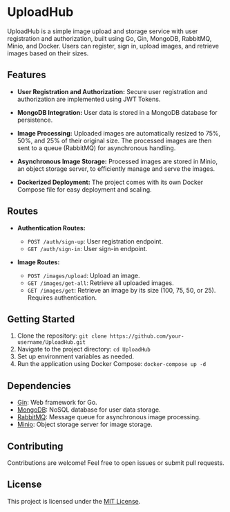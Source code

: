# UploadHub

UploadHub is a simple image upload and storage service with user registration and authorization, built using Go, Gin, MongoDB, RabbitMQ, Minio, and Docker. Users can register, sign in, upload images, and retrieve images based on their sizes.

## Features

- **User Registration and Authorization:** Secure user registration and authorization are implemented using JWT Tokens.

- **MongoDB Integration:** User data is stored in a MongoDB database for persistence.

- **Image Processing:** Uploaded images are automatically resized to 75%, 50%, and 25% of their original size. The processed images are then sent to a queue (RabbitMQ) for asynchronous handling.

- **Asynchronous Image Storage:** Processed images are stored in Minio, an object storage server, to efficiently manage and serve the images.

- **Dockerized Deployment:** The project comes with its own Docker Compose file for easy deployment and scaling.

## Routes

- **Authentication Routes:**
  - `POST /auth/sign-up`: User registration endpoint.
  - `GET /auth/sign-in`: User sign-in endpoint.

- **Image Routes:**
  - `POST /images/upload`: Upload an image.
  - `GET /images/get-all`: Retrieve all uploaded images.
  - `GET /images/get`: Retrieve an image by its size (100, 75, 50, or 25). Requires authentication.

## Getting Started

1. Clone the repository: `git clone https://github.com/your-username/UploadHub.git`
2. Navigate to the project directory: `cd UploadHub`
3. Set up environment variables as needed.
4. Run the application using Docker Compose: `docker-compose up -d`

## Dependencies

- [Gin](https://github.com/gin-gonic/gin): Web framework for Go.
- [MongoDB](https://www.mongodb.com/): NoSQL database for user data storage.
- [RabbitMQ](https://www.rabbitmq.com/): Message queue for asynchronous image processing.
- [Minio](https://min.io/): Object storage server for image storage.

## Contributing

Contributions are welcome! Feel free to open issues or submit pull requests.

## License

This project is licensed under the [MIT License](LICENSE).

